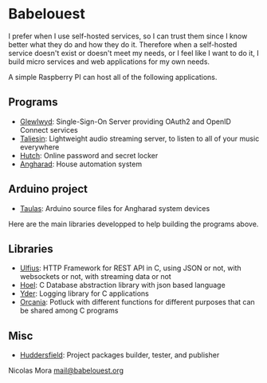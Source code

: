 # Babelouest

I prefer when I use self-hosted services, so I can trust them since I know better what they do and how they do it. Therefore when a self-hosted service doesn't exist or doesn't meet my needs, or I feel like I want to do it, I build micro services and web applications for my own needs.

A simple Raspberry PI can host all of the following applications.

## Programs
- [Glewlwyd](https://babelouest.github.io/glewlwyd): Single-Sign-On Server providing OAuth2 and OpenID Connect services
- [Taliesin](https://babelouest.github.io/taliesin): Lightweight audio streaming server, to listen to all of your music everywhere
- [Hutch](https://babelouest.github.io/hutch): Online password and secret locker
- [Angharad](https://babelouest.github.io/angharad): House automation system

## Arduino project
- [Taulas](https://github.com/babelouest/taulas): Arduino source files for Angharad system devices

Here are the main libraries developped to help building the programs above.

## Libraries
- [Ulfius](https://babelouest.github.io/ulfius/): HTTP Framework for REST API in C, using JSON or not, with websockets or not, with streaming data or not
- [Hoel](https://babelouest.github.io/hoel): C Database abstraction library with json based language 
- [Yder](https://github.com/babelouest/yder): Logging library for C applications
- [Orcania](https://github.com/babelouest/orcania): Potluck with different functions for different purposes that can be shared among C programs

## Misc
- [Huddersfield](https://github.com/babelouest/huddersfield): Project packages builder, tester, and publisher

Nicolas Mora <mail@babelouest.org>
